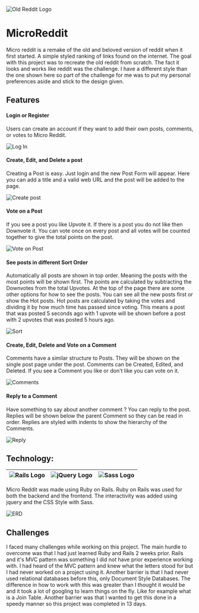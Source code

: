 
![Old Reddit Logo](https://variety.com/wp-content/uploads/2014/10/reddit-logo.jpg?w=946)

# MicroReddit
Micro reddit is a remake of the old and beloved version of reddit when it first started. A simple styled ranking of links found on the internet. The goal with this project was to recreate the old reddit from scratch. The fact it looks and works like reddit was the challenge. I have a different style than the one shown here so part of the challenge for me was to put my personal preferences aside and stick to the design given.

## Features

#### Login or Register
Users can create an account if they want to add their own posts, comments, or votes to Micro Reddit.

![Log In](https://i.imgur.com/dOas4KX.png)


#### Create, Edit, and Delete a post
Creating a Post is easy. Just login and the new Post Form will appear. Here you can add a title and a valid web URL and the post will be added to the page.

![Create post](https://i.imgur.com/gOJ4G2E.png)


#### Vote on a Post
If you see a post you like Upvote it. If there is a post you do not like then Downvote it. You can vote once on every post and all votes will be counted together to give the total points on the post.

![Vote on Post](https://i.imgur.com/ccS25yv.png)


#### See posts in different Sort Order
Automatically all posts are shown in top order. Meaning the posts with the most points will be shown first. The points are calculated by subtracting the Downvotes from the total Upvotes. At the top of the page there are some other options for how to see the posts. You can see all the new posts first or show the Hot posts. Hot posts are calculated by taking the votes and dividing it by how much time has passed since voting. This means a post that was posted 5 seconds ago with 1 upvote will be shown before a post with 2 upvotes that was posted 5 hours ago.

![Sort](https://i.imgur.com/bwhxbX1.png)


#### Create, Edit, Delete and Vote on a Comment
Comments have a similar structure to Posts. They will be shown on the single post page under the post. Comments can be Created, Edited, and Deleted. If you see a Comment you like or don't like you can vote on it.

![Comments](https://i.imgur.com/D3dNGK3.png)


#### Reply to a Comment
Have something to say about another comment ? You can reply to the post. Replies will be shown below the parent Comment so they can be read in order. Replies are styled with indents to show the hierarchy of the Comments.

![Reply](https://i.imgur.com/Mpif7mM.png)


## Technology:

| ![Rails Logo](https://www.yaya.today/img/referral/Technologies/tech_rubyonrails.png) | ![jQuery Logo](https://cdn.freebiesupply.com/logos/large/2x/jquery-1-logo-png-transparent.png) | ![Sass Logo](https://upload.wikimedia.org/wikipedia/commons/thumb/9/96/Sass_Logo_Color.svg/1280px-Sass_Logo_Color.svg.png) |
|---|---|---|

Micro Reddit was made using Ruby on Rails. Ruby on Rails was used for both the backend and the frontend. The interactivity was added using jquery and the CSS Style with Sass.

![ERD](https://i.imgur.com/ywHqByu.png)


## Challenges
I faced many challenges while working on this project. The main hurdle to overcome was that I had just learned Ruby and Rails 2 weeks prior. Rails and it's MVC pattern was something I did not have prior experience working with. I had heard of the MVC pattern and knew what the letters stood for but I had never worked on a project using it. Another barrier is that I had never used relational databases before this, only Document Style Databases. The difference in how to work with this was greater than I thought it would be and it took a lot of googling to learn things on the fly. Like for example what is a Join Table. Another barrier was that I wanted to get this done in a speedy manner so this project was completed in 13 days.